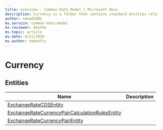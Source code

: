 ```yaml
---
title: overview - Common Data Model | Microsoft Docs
description: Currency is a folder that contains standard entities related to the Common Data Model.
author: nenad1002
ms.service: common-data-model
ms.reviewer: deonhe
ms.topic: article
ms.date: 4/21/2020
ms.author: nebanfic
---
```


# Currency


## Entities

|Name|Description|
|---|---|
|[ExchangeRateCDSEntity](ExchangeRateCDSEntity.md)||
|[ExchangeRateCurrencyPairCalculationRulesEntity](ExchangeRateCurrencyPairCalculationRulesEntity.md)||
|[ExchangeRateCurrencyPairEntity](ExchangeRateCurrencyPairEntity.md)||
